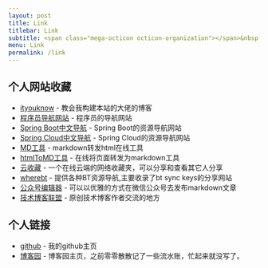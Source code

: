 ```yaml
---
layout: post
title: Link
titlebar: Link
subtitle: <span class="mega-octicon octicon-organization"></span>&nbsp;&nbsp; Resource link
menu: Link
permalink: /link
---
```



## 个人网站收藏

- [ityouknow](http://www.ityouknow.com/) - 教会我构建本站的大佬的博客
- [程序员导航网站](http://tooool.org/) - 程序员的导航网站
- [Spring Boot中文导航](http://springboot.fun/) - Spring Boot的资源导航网站
- [Spring Cloud中文导航](http://springcloud.fun/) - Spring Cloud的资源导航网站
- [MD工具](http://relatos.top/md/) - markdown转发html在线工具  
- [htmlToMD工具](http://relatos.top/2md/) - 在线将页面转发为markdown工具  
- [云收藏](http://www.favorites.ren/) - 一个在线云端的网络收藏夹，可以分享和查看其它人分享
- [wherebt](http://wherebt.com/) - 提供各种BT资源导航,主要收录了bt sync keys的分享网站
- [公众号编辑器](http://md.ityouknow.com/) - 可以以优雅的方式在微信公众号去发布markdown文章
- [技术博客联盟](http://techblog.pub/) - 原创技术博客作者交流的地方


## 个人链接

- [github](https://github.com/Tomcatkai) -  我的github主页
- [博客园](https://www.cnblogs.com/KEVENZH123/) - 博客园主页，之前零零散散记了一些流水账，忙起来就没写了。


